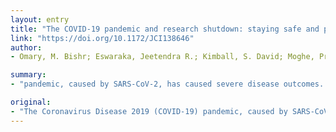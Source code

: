 ```yaml
---
layout: entry
title: "The COVID-19 pandemic and research shutdown: staying safe and productive"
link: "https://doi.org/10.1172/JCI138646"
author:
- Omary, M. Bishr; Eswaraka, Jeetendra R.; Kimball, S. David; Moghe, Prabhas V.; Panettieri, Reynold A., Jr.; Scotto, Kathleen W.

summary:
- "pandemic, caused by SARS-CoV-2, has caused severe disease outcomes. Pandemic has caused 675,000 deaths in the U.S (US) (50 million worldwide) since 1918 Spanish flu. 675% of cases have been reported in the United States (50m worldwide). The panddemic is not seen in terms of its case fatality rate and global economic impact since the Spanish flu in 1918-1919. Coronavirus Disease 2019 (COVID-19) has caused serious disease outcomes and widespread infections not seen since the 1918-1916 Spanish flu, has led to 675."

original:
- "The Coronavirus Disease 2019 (COVID-19) pandemic, caused by SARS-CoV-2, has caused severe disease outcomes and widespread infections not seen in terms of its case fatality rate and global economic impact since the 1918-1919 Spanish flu; the latter leading to 675,000 deaths in the United States (US) (50 million worldwide)."
---
```


